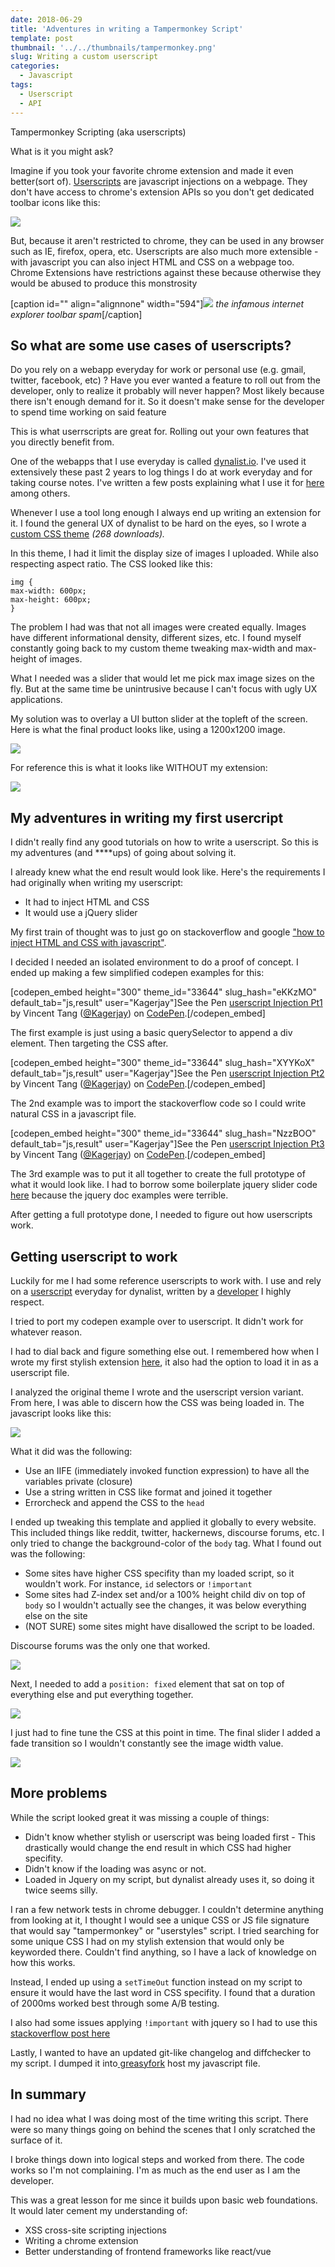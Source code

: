 ```yaml
---
date: 2018-06-29
title: 'Adventures in writing a Tampermonkey Script'
template: post
thumbnail: '../../thumbnails/tampermonkey.png'
slug: Writing a custom userscript
categories:
  - Javascript
tags:
  - Userscript
  - API
---
```


Tampermonkey Scripting (aka userscripts)

What is it you might ask?

Imagine if you took your favorite chrome extension and made it even better(sort of). [Userscripts](https://chrome.google.com/webstore/detail/tampermonkey/dhdgffkkebhmkfjojejmpbldmpobfkfo?hl=en) are javascript injections on a webpage. They don't have access to chrome's extension APIs so you don't get dedicated toolbar icons like this:

![](5b7d7b324645a_f5n0EUN.png)

But, because it aren't restricted to chrome, they can be used in any browser such as IE, firefox, opera, etc. Userscripts are also much more extensible - with javascript you can also inject HTML and CSS on a webpage too. Chrome Extensions have restrictions against these because otherwise they would be abused to produce this monstrosity

[caption id="" align="alignnone" width="594"]![](5b7d7b3672020_sv3HE5B.png) _the infamous internet explorer toolbar spam_[/caption]

## 

## So what are some use cases of userscripts?

Do you rely on a webapp everyday for work or personal use (e.g. gmail, twitter, facebook, etc) ? Have you ever wanted a feature to roll out from the developer, only to realize it probably will never happen? Most likely because there isn't enough demand for it. So it doesn't make sense for the developer to spend time working on said feature

This is what userrscripts are great for. Rolling out your own features that you directly benefit from.

One of the webapps that I use everyday is called [dynalist.io](https://dynalist.io). I've used it extensively these past 2 years to log things I do at work everyday and for taking course notes. I've written a few posts explaining what I use it for [here](http://vincentntang.com/2017/06/24/how-i-use-dynalist-io/) among others.

Whenever I use a tool long enough I always end up writing an extension for it. I found the general UX of dynalist to be hard on the eyes, so I wrote a [custom CSS theme](https://userstyles.org/styles/144225/dynalist-simple-colors-for-default-theme) _(268 downloads)._

In this theme, I had it limit the display size of images I uploaded. While also respecting aspect ratio. The CSS  looked like this:

    img {
    max-width: 600px;
    max-height: 600px;
    }

The problem I had was that not all images were created equally. Images have different informational density, different sizes, etc. I found myself constantly going back to my custom theme tweaking max-width and max-height of images.

What I needed was a slider that would let me pick max image sizes on the fly. But at the same time be unintrusive because I can't focus with ugly UX applications.

My solution was to overlay a UI button slider at the topleft of the screen. Here is what the final product looks like, using a 1200x1200 image.

![](5b7d7b37a2269_dMXXpmI.gif)

For reference this is what it looks like WITHOUT my extension:

![](5b7d7b38b4a46_GAolGnY.png)

## My adventures in writing my first usercript

I didn't really find any good tutorials on how to write a userscript. So this is my adventures (and ****ups) of going about solving it.

I already knew what the end result would look like. Here's the requirements I had originally when writing my userscript:

*   It had to inject HTML and CSS
*   It would use a jQuery slider

My first train of thought was to just go on stackoverflow and google ["how to inject HTML and CSS with javascript"](https://stackoverflow.com/questions/707565/how-do-you-add-css-with-javascript/14898381#14898381).

I decided I needed an isolated environment to do a proof of concept. I ended up making a few simplified codepen examples for this:

[codepen_embed height="300" theme_id="33644" slug_hash="eKKzMO" default_tab="js,result" user="Kagerjay"]See the Pen <a href='https://codepen.io/Kagerjay/pen/eKKzMO/'>userscript Injection Pt1</a> by Vincent Tang (<a href='https://codepen.io/Kagerjay'>@Kagerjay</a>) on <a href='https://codepen.io'>CodePen</a>.[/codepen_embed]

The first example is just using a basic querySelector to append a div element. Then targeting the CSS after.

[codepen_embed height="300" theme_id="33644" slug_hash="XYYKoX" default_tab="js,result" user="Kagerjay"]See the Pen <a href='https://codepen.io/Kagerjay/pen/XYYKoX/'>userscript Injection Pt2</a> by Vincent Tang (<a href='https://codepen.io/Kagerjay'>@Kagerjay</a>) on <a href='https://codepen.io'>CodePen</a>.[/codepen_embed]

The 2nd example was to import the stackoverflow code so I could write natural CSS in a javascript file.

[codepen_embed height="300" theme_id="33644" slug_hash="NzzBOO" default_tab="js,result" user="Kagerjay"]See the Pen <a href='https://codepen.io/Kagerjay/pen/NzzBOO/'>userscript Injection Pt3</a> by Vincent Tang (<a href='https://codepen.io/Kagerjay'>@Kagerjay</a>) on <a href='https://codepen.io'>CodePen</a>.[/codepen_embed]

The 3rd example was to put it all together to create the full prototype of what it would look like. I had to borrow some boilerplate jquery slider code [here](https://codepen.io/tutsplus/pen/bdxWbB) because the jquery doc examples were terrible.

After getting a full prototype done, I needed to figure out how userscripts work.

## Getting userscript to work

Luckily for me I had some reference userscripts to work with. I use and rely on a [userscript](https://greasyfork.org/en/scripts/31392-dynalist-powerpack-2) everyday for dynalist, written by a [developer](http://talk.dynalist.io/t/powerpack-2/977) I highly respect.

I tried to port my codepen example over to userscript. It didn't work for whatever reason.

I had to dial back and figure something else out. I remembered how when I wrote my first stylish extension [here](https://userstyles.org/styles/144225/dynalist-simple-colors-for-default-theme), it also had the option to load it in as a userscript file.

I analyzed the original theme I wrote and the userscript version variant. From here, I was able to discern how the CSS was being loaded in. The javascript looks like this:

![](5b7d7b3921b69_Xkq8ZW8.png)

What it did was the following:

*   Use an IIFE (immediately invoked function expression) to have all the variables private (closure)
*   Use a string written in CSS like format and joined it together
*   Errorcheck and append the CSS to the `head`

I ended up tweaking this template and applied it globally to every website. This included things like reddit, twitter, hackernews, discourse forums, etc. I only tried to change the background-color of the `body` tag. What I found out was the following:

*   Some sites have higher CSS specifity than my loaded script, so it wouldn't work. For instance, `id` selectors or `!important`
*   Some sites had Z-index set and/or a 100% height child div on top of `body` so I wouldn't actually see the changes, it was below everything else on the site
*   (NOT SURE) some sites might have disallowed the script to be loaded.

Discourse forums was the only one that worked.

![](4hxDNDMp0Mw849wEuok0ZRcu)

Next, I needed to add a `position: fixed` element that sat on top of everything else and put everything together.

![](5b7d7b3ae500d_ZOWUv2T.gif)

I just had to fine tune the CSS at this point in time. The final slider I added a fade transition so I wouldn't constantly see the image width value.

![](5b7d7b3b565d4_jfgSyMH.gif)

## More problems

While the script looked great it was missing a couple of things:

*   Didn't know whether stylish or userscript was being loaded first - This drastically would change the end result in which CSS had higher specifity.
*   Didn't know if the loading was async or not.
*   Loaded in Jquery on my script, but dynalist already uses it, so doing it twice seems silly.

I ran a few network tests in chrome debugger. I couldn't determine anything from looking at it, I thought I would see a unique CSS or JS file signature that would say "tampermonkey" or "userstyles" script. I tried searching for some unique CSS I had on my stylish extension that would only be keyworded there. Couldn't find anything, so I have a lack of knowledge on how this works.

Instead, I ended up using a `setTimeOut` function instead on my script to ensure it would have the last word in CSS specifity. I found that a duration of 2000ms worked best through some A/B testing.

I also had some issues applying `!important` with jquery so I had to use this [stackoverflow post here](https://stackoverflow.com/questions/1986182/how-to-include-important-in-jquery)

Lastly, I wanted to have an updated git-like changelog and diffchecker to my script. I dumped it into[ greasyfork](https://greasyfork.org/en/scripts/369888-dynalist-image-resizer-v1) host my javascript file.

## In summary

I had no idea what I was doing most of the time writing this script. There were so many things going on behind the scenes that I only scratched the surface of it.

I broke things down into logical steps and worked from there. The code works so I'm not complaining. I'm as much as the end user as I am the developer.

This was a great lesson for me since it builds upon basic web foundations. It would later cement my understanding of:

*   XSS cross-site scripting injections
*   Writing a chrome extension
*   Better understanding of frontend frameworks like react/vue